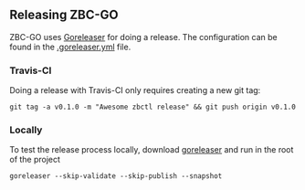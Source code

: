 ## Releasing ZBC-GO

ZBC-GO uses [Goreleaser](https://github.com/goreleaser/goreleaser) for doing a release.
The configuration can be found in the [.goreleaser.yml](https://github.com/zeebe-io/zbc-go/blob/master/.goreleaser.yml) file.

### Travis-CI
Doing a release with Travis-CI only requires creating a new git tag:

```
git tag -a v0.1.0 -m "Awesome zbctl release" && git push origin v0.1.0
```

### Locally
To test the release process locally, download [goreleaser](https://github.com/goreleaser/goreleaser/releases) and run in the root of the project

```
goreleaser --skip-validate --skip-publish --snapshot
```

